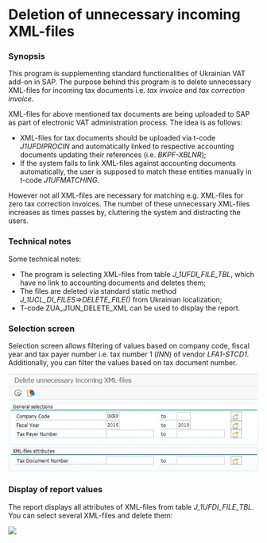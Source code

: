 # Deletion of unnecessary incoming XML-files

### Synopsis

This program is supplementing standard functionalities of Ukrainian VAT add-on in SAP. The purpose behind this program is to delete unnecessary XML-files for incoming tax documents i.e. *tax invoice* and *tax correction invoice*. 

XML-files for above mentioned tax documents are being uploaded to SAP as part of electronic VAT administration process. The idea is as follows: 

- XML-files for tax documents should be uploaded via t-code *J1UFDIPROCIN* and automatically linked to respective accounting documents updating their references (i.e. *BKPF-XBLNR*);
- If the system fails to link XML-files against accounting documents automatically, the user is supposed to match these entities manually in t-code *J1UFMATCHING*.

However not all XML-files are necessary for matching e.g. XML-files for zero tax correction invoices. The number of these unnecessary XML-files increases as times passes by, cluttering the system and distracting the users.

### Technical notes

Some technical notes:

- The program is selecting XML-files from table *J_1UFDI_FILE_TBL*, which have no link to accounting documents and deletes them;
- The files are deleted via standard static method *J_1UCL_DI_FILES=>DELETE_FILE()* from Ukrainian localization;
- T-code ZUA_J1UN_DELETE_XML can be used to display the report.

### Selection screen

Selection screen allows filtering of values based on company code, fiscal year and tax payer number i.e. tax number 1 (*INN*) of vendor *LFA1-STCD1*. Additionally, you can filter the values based on tax document number.

![](https://github.com/TheWirtschaftsmann/deleteIncXmlFiles/blob/master/screens/00_selection_screen.jpg)

### Display of report values

The report displays all attributes of XML-files from table *J_1UFDI_FILE_TBL*. You can select several XML-files and delete them:

![](C:\GIT\deleteIncXmlFiles\screens\01_report_values.jpg)
